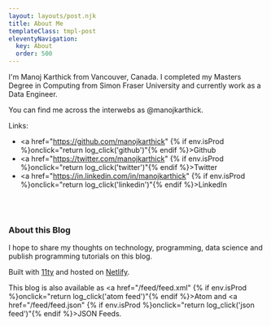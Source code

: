 ```yaml
---
layout: layouts/post.njk
title: About Me
templateClass: tmpl-post
eleventyNavigation:
  key: About
  order: 500
---
```


I'm Manoj Karthick from Vancouver, Canada. I completed my Masters Degree in Computing from Simon Fraser University and currently work as a Data Engineer.

You can find me across the interwebs as @manojkarthick.

Links:
* <a href="https://github.com/manojkarthick" {% if env.isProd %}onclick="return log_click('github')"{% endif %}>Github</a>
* <a href="https://twitter.com/manojkarthick" {% if env.isProd %}onclick="return log_click('twitter')"{% endif %}>Twitter</a>
* <a href="https://in.linkedin.com/in/manojkarthick" {% if env.isProd %}onclick="return log_click('linkedin')"{% endif %}>LinkedIn</a>

<br/>

<div class="github-card" data-github="manojkarthick" data-width="400" data-height="" data-theme="default"></div>
<script src="/js/github-cards.js"></script>

<br/>

### About this Blog

I hope to share my thoughts on technology, programming, data science and publish programming tutorials on this blog.

Built with [11ty](https://www.11ty.dev/) and hosted on [Netlify](https://www.netlify.com/).

This blog is also available as <a href="/feed/feed.xml" {% if env.isProd %}onclick="return log_click('atom feed')"{% endif %}>Atom</a> and <a href="/feed/feed.json" {% if env.isProd %}onclick="return log_click('json feed')"{% endif %}>JSON</a> Feeds.

